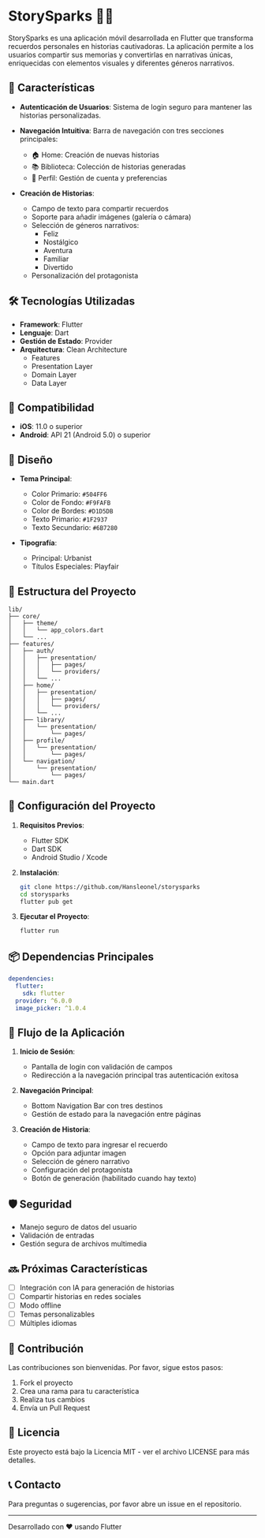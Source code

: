 # StorySparks 📖✨

StorySparks es una aplicación móvil desarrollada en Flutter que transforma recuerdos personales en historias cautivadoras. La aplicación permite a los usuarios compartir sus memorias y convertirlas en narrativas únicas, enriquecidas con elementos visuales y diferentes géneros narrativos.

## 🚀 Características

- **Autenticación de Usuarios**: Sistema de login seguro para mantener las historias personalizadas.
- **Navegación Intuitiva**: Barra de navegación con tres secciones principales:

  - 🏠 Home: Creación de nuevas historias
  - 📚 Biblioteca: Colección de historias generadas
  - 👤 Perfil: Gestión de cuenta y preferencias

- **Creación de Historias**:
  - Campo de texto para compartir recuerdos
  - Soporte para añadir imágenes (galería o cámara)
  - Selección de géneros narrativos:
    - Feliz
    - Nostálgico
    - Aventura
    - Familiar
    - Divertido
  - Personalización del protagonista

## 🛠️ Tecnologías Utilizadas

- **Framework**: Flutter
- **Lenguaje**: Dart
- **Gestión de Estado**: Provider
- **Arquitectura**: Clean Architecture
  - Features
  - Presentation Layer
  - Domain Layer
  - Data Layer

## 📱 Compatibilidad

- **iOS**: 11.0 o superior
- **Android**: API 21 (Android 5.0) o superior

## 🎨 Diseño

- **Tema Principal**:

  - Color Primario: `#504FF6`
  - Color de Fondo: `#F9FAFB`
  - Color de Bordes: `#D1D5DB`
  - Texto Primario: `#1F2937`
  - Texto Secundario: `#6B7280`

- **Tipografía**:
  - Principal: Urbanist
  - Títulos Especiales: Playfair

## 📂 Estructura del Proyecto

```
lib/
├── core/
│   ├── theme/
│   │   └── app_colors.dart
│   └── ...
├── features/
│   ├── auth/
│   │   ├── presentation/
│   │   │   ├── pages/
│   │   │   └── providers/
│   │   └── ...
│   ├── home/
│   │   ├── presentation/
│   │   │   ├── pages/
│   │   │   └── providers/
│   │   └── ...
│   ├── library/
│   │   └── presentation/
│   │       └── pages/
│   ├── profile/
│   │   └── presentation/
│   │       └── pages/
│   └── navigation/
│       └── presentation/
│           └── pages/
└── main.dart
```

## 🔧 Configuración del Proyecto

1. **Requisitos Previos**:

   - Flutter SDK
   - Dart SDK
   - Android Studio / Xcode

2. **Instalación**:

   ```bash
   git clone https://github.com/Hansleonel/storysparks
   cd storysparks
   flutter pub get
   ```

3. **Ejecutar el Proyecto**:
   ```bash
   flutter run
   ```

## 📦 Dependencias Principales

```yaml
dependencies:
  flutter:
    sdk: flutter
  provider: ^6.0.0
  image_picker: ^1.0.4
```

## 🔄 Flujo de la Aplicación

1. **Inicio de Sesión**:

   - Pantalla de login con validación de campos
   - Redirección a la navegación principal tras autenticación exitosa

2. **Navegación Principal**:

   - Bottom Navigation Bar con tres destinos
   - Gestión de estado para la navegación entre páginas

3. **Creación de Historia**:
   - Campo de texto para ingresar el recuerdo
   - Opción para adjuntar imagen
   - Selección de género narrativo
   - Configuración del protagonista
   - Botón de generación (habilitado cuando hay texto)

## 🛡️ Seguridad

- Manejo seguro de datos del usuario
- Validación de entradas
- Gestión segura de archivos multimedia

## 🔜 Próximas Características

- [ ] Integración con IA para generación de historias
- [ ] Compartir historias en redes sociales
- [ ] Modo offline
- [ ] Temas personalizables
- [ ] Múltiples idiomas

## 👥 Contribución

Las contribuciones son bienvenidas. Por favor, sigue estos pasos:

1. Fork el proyecto
2. Crea una rama para tu característica
3. Realiza tus cambios
4. Envía un Pull Request

## 📄 Licencia

Este proyecto está bajo la Licencia MIT - ver el archivo LICENSE para más detalles.

## 📞 Contacto

Para preguntas o sugerencias, por favor abre un issue en el repositorio.

---

Desarrollado con ❤️ usando Flutter
